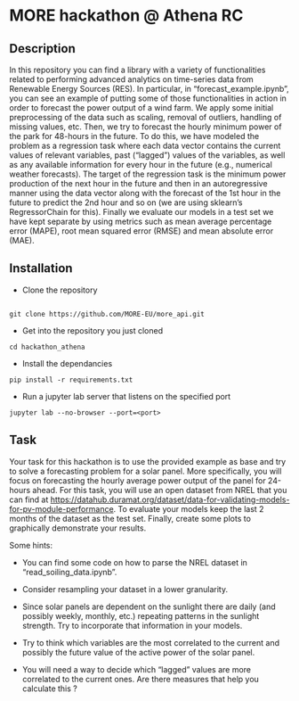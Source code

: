 # MORE hackathon @ Athena RC


## Description

In this repository you can find a library with a variety of functionalities related to performing advanced analytics on time-series data from Renewable Energy Sources (RES). In particular, in “forecast_example.ipynb”, you can see an example of putting some of those functionalities in action in order to forecast the power output of a wind farm. We apply some initial preprocessing of the data such as scaling, removal of outliers, handling of missing values, etc. Then, we try to forecast the hourly minimum power of the park for 48-hours in the future. To do this, we have modeled the problem as a regression task where each data vector contains the current values of relevant variables, past (“lagged”) values of the variables, as well as any available information for every hour in the future (e.g., numerical weather forecasts). The target of the regression task is the minimum power production of the next hour in the future and then in an autoregressive manner using the data vector along with the forecast of the 1st hour in the future to predict the 2nd hour and so on (we are using sklearn’s RegressorChain for this). Finally we evaluate our models in a test set we have kept separate by using metrics such as mean average percentage error (MAPE), root mean squared error (RMSE) and mean absolute error (MAE).



## Installation

- Clone the repository

```shell

git clone https://github.com/MORE-EU/more_api.git
```

- Get into the repository you just cloned

```shell
cd hackathon_athena
```

- Install the dependancies

```shell
pip install -r requirements.txt
```

- Run a jupyter lab server that listens on the specified port 

```
jupyter lab --no-browser --port=<port>
```

## Task

Your task for this hackathon is to use the provided example as base and try to solve a forecasting problem for a solar panel. More specifically, you will focus on forecasting the hourly average power output of the panel for 24-hours ahead. For this task, you will use an open dataset from NREL that you can find at https://datahub.duramat.org/dataset/data-for-validating-models-for-pv-module-performance. To evaluate your models keep the last 2 months of the dataset as the test set. Finally, create some plots to graphically demonstrate your results.



Some hints:

- You can find some code on how to parse the NREL dataset in “read_soiling_data.ipynb”.

- Consider resampling your dataset in a lower granularity.

- Since solar panels are dependent on the sunlight there are daily (and possibly weekly, monthly, etc.) repeating patterns in the sunlight strength. Try to incorporate that information in your models.

- Try to think which variables are the most correlated to the current and possibly the future value of the active power of the solar panel.

- You will need a way to decide which “lagged” values are more correlated to the current ones. Are there measures that help you calculate this ?
